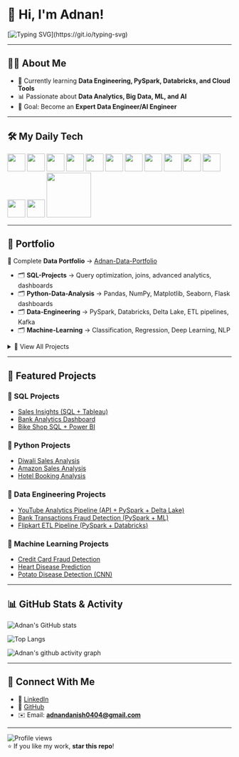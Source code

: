 # 👋 Hi, I'm Adnan!  

[![Typing SVG](https://readme-typing-svg.herokuapp.com?font=Fira+Code&pause=1000&color=00F700&width=500&lines=Data+Engineer+in+progress;Python+%7C+SQL+%7C+PySpark;Always+learning+new+things!)](https://git.io/typing-svg)

---

## 🧑‍💻 About Me  
- 🌱 Currently learning **Data Engineering, PySpark, Databricks, and Cloud Tools**  
- 📊 Passionate about **Data Analytics, Big Data, ML, and AI**  
- 🎯 Goal: Become an **Expert Data Engineer/AI Engineer**  

---

## 🛠️ My Daily Tech  
<p>
  <img src="https://cdn.jsdelivr.net/gh/devicons/devicon/icons/python/python-original.svg" width="40"/>
  <img src="https://cdn.jsdelivr.net/gh/devicons/devicon/icons/pandas/pandas-original.svg" width="40"/>
  <img src="https://cdn.jsdelivr.net/gh/devicons/devicon/icons/numpy/numpy-original.svg" width="40"/>
  <img src="https://cdn.jsdelivr.net/gh/devicons/devicon/icons/mysql/mysql-original.svg" width="40"/>
  <img src="https://cdn.jsdelivr.net/gh/devicons/devicon/icons/postgresql/postgresql-original.svg" width="40"/>
  <img src="https://cdn.jsdelivr.net/gh/devicons/devicon/icons/apachekafka/apachekafka-original.svg" width="40"/>
  <img src="https://cdn.jsdelivr.net/gh/devicons/devicon/icons/apachehadoop/apachehadoop-original.svg" width="40"/>
  <img src="https://cdn.jsdelivr.net/gh/devicons/devicon/icons/github/github-original.svg" width="40"/>
  <img src="https://cdn.jsdelivr.net/gh/devicons/devicon/icons/azure/azure-original.svg" width="40"/>
  <img src="https://cdn.jsdelivr.net/gh/devicons/devicon/icons/docker/docker-original.svg" width="40"/>
  <img src="https://cdn.jsdelivr.net/gh/devicons/devicon/icons/jupyter/jupyter-original.svg" width="40"/>
  <img src="https://img.icons8.com/color/48/microsoft-excel-2019--v1.png" width="40"/>
  <img src="https://img.icons8.com/color/48/power-bi.png" width="40"/>
  <img src="https://upload.wikimedia.org/wikipedia/commons/6/63/Databricks_Logo.png" width="100"/>
</p>

---

## 📂 Portfolio  

📌 Complete **Data Portfolio** → [Adnan-Data-Portfolio](https://github.com/Adnan040404/Adnan-Data-Portfolio)  

- 🗂 **SQL-Projects** → Query optimization, joins, advanced analytics, dashboards  
- 🗂 **Python-Data-Analysis** → Pandas, NumPy, Matplotlib, Seaborn, Flask dashboards  
- 🗂 **Data-Engineering** → PySpark, Databricks, Delta Lake, ETL pipelines, Kafka  
- 🗂 **Machine-Learning** → Classification, Regression, Deep Learning, NLP  

<details>
<summary>📂 View All Projects</summary>

- **SQL Projects**: Sale Insights, Bike Shop Analysis, Hospital Management  
- **Python Projects**: Diwali Sales, Amazon Sales, Hotel Booking Analysis  
- **Data Engineering**: Flipkart ETL, Databricks ETL, YouTube Analytics, Bank Transactions Fraud Detection  
- **Machine Learning**: Credit Card Fraud, Heart Disease, Potato Disease Detection  

</details>

---

## 🚀 Featured Projects  

### 🔹 SQL Projects  
- [Sales Insights (SQL + Tableau)](https://github.com/Adnan040404/Sale-Insights-Data-Analysis-using-SQL-and-Tableau)  
- [Bank Analytics Dashboard](https://github.com/Adnan040404/Bank_Analytics_Dashboard)  
- [Bike Shop SQL + Power BI](https://github.com/Adnan040404/bike-shop-sql-powerbi-analysis)  

### 🔹 Python Projects  
- [Diwali Sales Analysis](https://github.com/Adnan040404/Diwali-Sales-Analysis)  
- [Amazon Sales Analysis](https://github.com/Adnan040404/Amazon-Sales-Analysis)  
- [Hotel Booking Analysis](https://github.com/Adnan040404/Hotel-Booking-Analysis)  

### 🔹 Data Engineering Projects  
- [YouTube Analytics Pipeline (API + PySpark + Delta Lake)](https://github.com/Adnan040404/YouTube-Video-Analytics-Pipeline)  
- [Bank Transactions Fraud Detection (PySpark + ML)](https://github.com/Adnan040404/Bank-Fraud-Detection)  
- [Flipkart ETL Pipeline (PySpark + Databricks)](https://github.com/Adnan040404/flipkart-data-analysis-pyspark-databricks)  

### 🔹 Machine Learning Projects  
- [Credit Card Fraud Detection](https://github.com/Adnan040404/Credit-Card-Fraud-Detection)  
- [Heart Disease Prediction](https://github.com/Adnan040404/Heart-Disease-Prediction-Using-Logistic-Regression)  
- [Potato Disease Detection (CNN)](https://github.com/Adnan040404/potato-disease-detection)  

---

## 📊 GitHub Stats & Activity  

![Adnan's GitHub stats](https://github-readme-stats.vercel.app/api?username=Adnan040404&show_icons=true&theme=tokyonight)  

![Top Langs](https://github-readme-stats.vercel.app/api/top-langs/?username=Adnan040404&layout=compact&theme=tokyonight)  

![Adnan's github activity graph](https://github-readme-activity-graph.vercel.app/graph?username=Adnan040404&theme=react-dark)  

---

## 🤝 Connect With Me  

- 💼 [LinkedIn](https://www.linkedin.com/in/muhammad-adnan-740336293/)  
- 📂 [GitHub](https://github.com/Adnan040404)  
- ✉️ Email: **adnandanish0404@gmail.com**  

---

![Profile views](https://komarev.com/ghpvc/?username=Adnan040404&color=blue)  
⭐ If you like my work, **star this repo**!  
